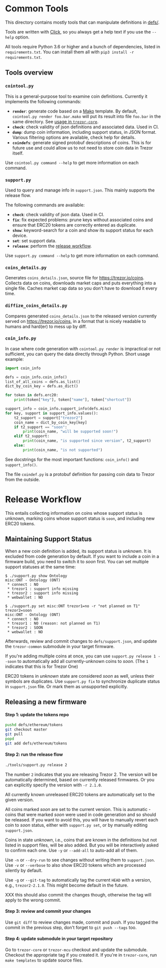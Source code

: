 # Common Tools

This directory contains mostly tools that can manipulate definitions in [defs/](../defs).

Tools are written with [Click](http://click.pocoo.org/6/), so you always get a help text
if you use the `--help` option.

All tools require Python 3.6 or higher and a bunch of dependencies, listed in `requirements.txt`.
You can install them all with `pip3 install -r requirements.txt`.

## Tools overview

### `cointool.py`

This is a general-purpose tool to examine coin definitions. Currently it implements
the following commands:

* **`render`**: generate code based on a [Mako](http://docs.makotemplates.org/en/latest/index.html)
  template. By default, `cointool.py render foo.bar.mako` will put its result into
  file `foo.bar` in the same directory. See [usage in `trezor-core`](https://github.com/trezor/trezor-core/commit/348b99b8dc5bcfc4ab85e1e7faad3fb4ef3e8763).
* **`check`**: check validity of json definitions and associated data. Used in CI.
* **`dump`**: dump coin information, including support status, in JSON format. Various
  filtering options are available, check help for details.
* **`coindefs`**: generate signed protobuf descriptions of coins. This is for future use
  and could allow us to not need to store coin data in Trezor itself.

Use `cointool.py command --help` to get more information on each command.

### `support.py`

Used to query and manage info in `support.json`. This mainly supports the release flow.

The following commands are available:

* **`check`**: check validity of json data. Used in CI.
* **`fix`**: fix expected problems: prune keys without associated coins and ensure
  that ERC20 tokens are correctly entered as duplicate.
* **`show`**: keyword-search for a coin and show its support status for each device.
* **`set`**: set support data.
* **`release`**: perform the [release workflow](#release-workflow).

Use `support.py command --help` to get more information on each command.

### `coins_details.py`

Generates `coins_details.json`, source file for https://trezor.io/coins.
Collects data on coins, downloads market caps and puts everything into a single file.
Caches market cap data so you don't have to download it every time.

### `diffize_coins_details.py`

Compares generated `coins_details.json` to the released version currently served
on https://trezor.io/coins, in a format that is nicely readable to humans and
hard(er) to mess up by diff.

### `coin_info.py`

In case where code generation with `cointool.py render` is impractical or not sufficient,
you can query the data directly through Python. Short usage example:

```python
import coin_info

defs = coin_info.coin_info()
list_of_all_coins = defs.as_list()
dict_by_coin_key = defs.as_dict()

for token in defs.erc20:
    print(token["key"], token["name"], token["shortcut"])

support_info = coin_info.support_info(defs.misc)
for key, support in support_info.values():
    t2_support = support["trezor2"]
    coin_name = dict_by_coin_key[key]
    if t2_support == "soon":
        print(coin_name, "will be supported soon!")
    elif t2_support:
        print(coin_name, "is supported since version", t2_support)
    else:
        print(coin_name, "is not supported")
```

See docstrings for the most important functions: `coin_info()` and `support_info()`.

The file `coindef.py` is a protobuf definition for passing coin data to Trezor
from the outside.


# Release Workflow

This entails collecting information on coins whose support status is unknown,
marking coins whose support status is `soon`, and including new ERC20 tokens.

## Maintaining Support Status

When a new coin definition is added, its support status is _unknown_. It is excluded
from code generation by default. If you want to include a coin in a firmware build,
you need to switch it to _soon_ first. You can set multiple support statuses at the
same time:

```
$ ./support.py show Ontology
misc:ONT - Ontology (ONT)
 * connect : NO
 * trezor1 : support info missing
 * trezor2 : support info missing
 * webwallet : NO

$ ./support.py set misc:ONT trezor1=no -r "not planned on T1" trezor2=soon
misc:ONT - Ontology (ONT)
 * connect : NO
 * trezor1 : NO (reason: not planned on T1)
 * trezor2 : SOON
 * webwallet : NO
```

Afterwards, review and commit changes to `defs/support.json`, and update the `trezor-common`
submodule in your target firmware.

If you're adding multiple coins at once, you can use `support.py release 1 --soon` to automatically
add all currently-unknown coins to _soon_. (The `1` indicates that this is for Trezor One)

ERC20 tokens in _unknown_ state are considered _soon_ as well, unless their symbols
are duplicates. Use `support.py fix` to synchronize duplicate status in `support.json` file.
Or mark them as unsupported explicitly.

## Releasing a new firmware

#### **Step 1:** update the tokens repo

```sh
pushd defs/ethereum/tokens
git checkout master
git pull
popd
git add defs/ethereum/tokens
```

#### **Step 2:** run the release flow

```sh
./tools/support.py release 2
```

The number `2` indicates that you are releasing Trezor 2. The version will be
automatically determined, based on currently released firmwares. Or you can explicitly
specify the version with `-r 2.1.0`.

All currently known unreleased ERC20 tokens are automatically set to the given version.

All coins marked _soon_ are set to the current version. This is automatic - coins that
were marked _soon_ were used in code generation and so should be released. If you want
to avoid this, you will have to manually revert each coin to _soon_ status, either with
`support.py set`, or by manually editing `support.json`.

Coins in state _unknown_, i.e., coins that are known in the definitions but not listed
in support files, will be also added. But you will be interactively asked to confirm
each one. Use `-y` or `--add-all` to auto-add all of them.

Use `-n` or `--dry-run` to see changes without writing them to `support.json`. Use
`-v` or `--verbose` to also show ERC20 tokens which are processed silently by default.

Use `-g` or `--git-tag` to automatically tag the current `HEAD` with a version, e.g.,
`trezor2-2.1.0`. This might become default in the future.

XXX this should also commit the changes though, otherwise the tag will apply to the wrong
commit.

#### **Step 3:** review and commit your changes

Use `git diff` to review changes made, commit and push. If you tagged the commit in the
previous step, don't forget to `git push --tags` too.

#### **Step 4:** update submodule in your target repository

Go to `trezor-core` or `trezor-mcu` checkout and update the submodule. Checkout the
appropriate tag if you created it. If you're in `trezor-core`, run `make templates`
to update source files.
